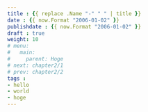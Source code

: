 ```yaml
---
title : {{ replace .Name "-" " " | title }}
date : {{ now.Format "2006-01-02" }}
publishdate : {{ now.Format "2006-01-02" }}
draft : true
weight: 10
# menu:
#   main:
#     parent: Hoge
# next: chapter2/1
# prev: chapter2/2
tags : 
- hello
- world
- hoge
---
```



